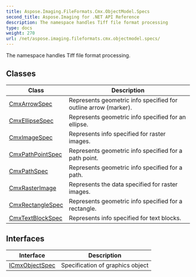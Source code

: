 ```yaml
---
title: Aspose.Imaging.FileFormats.Cmx.ObjectModel.Specs
second_title: Aspose.Imaging for .NET API Reference
description: The namespace handles Tiff file format processing
type: docs
weight: 270
url: /net/aspose.imaging.fileformats.cmx.objectmodel.specs/
---
```

The namespace handles Tiff file format processing.

## Classes

| Class | Description |
| --- | --- |
| [CmxArrowSpec](./cmxarrowspec/) | Represents geometric info specified for outline arrow (marker). |
| [CmxEllipseSpec](./cmxellipsespec/) | Represents geometric info specified for an ellipse. |
| [CmxImageSpec](./cmximagespec/) | Represents info specified for raster images. |
| [CmxPathPointSpec](./cmxpathpointspec/) | Represents geometric info specified for a path point. |
| [CmxPathSpec](./cmxpathspec/) | Represents geometric info specified for a path. |
| [CmxRasterImage](./cmxrasterimage/) | Represents the data specified for raster images. |
| [CmxRectangleSpec](./cmxrectanglespec/) | Represents geometric info specified for a rectangle. |
| [CmxTextBlockSpec](./cmxtextblockspec/) | Represents info specified for text blocks. |
## Interfaces

| Interface | Description |
| --- | --- |
| [ICmxObjectSpec](./icmxobjectspec/) | Specification of graphics object |


